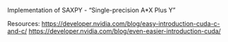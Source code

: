 Implementation of SAXPY - “Single-precision A*X Plus Y”

Resources:
https://developer.nvidia.com/blog/easy-introduction-cuda-c-and-c/
https://developer.nvidia.com/blog/even-easier-introduction-cuda/